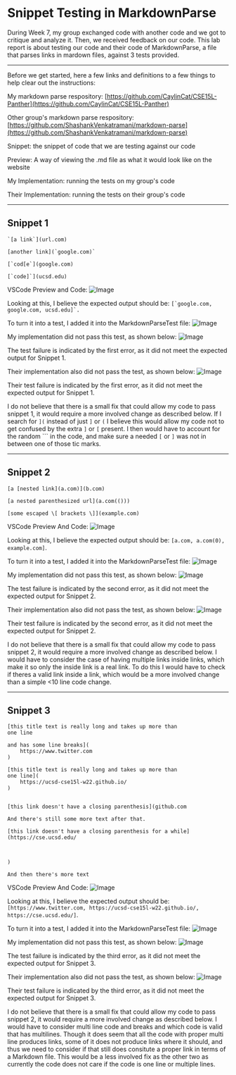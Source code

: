 # Snippet Testing in MarkdownParse
During Week 7, my group exchanged code with another code and we got to critique and analyze it. Then, we received feedback on our code. This lab report is about testing our code and their code of MarkdownParse, a file that parses links in mardown files, against 3 tests provided.

---
Before we get started, here a few links and definitions to a few things to help clear out the instructions:

My markdown parse respository: [https://github.com/CaylinCat/CSE15L-Panther](https://github.com/CaylinCat/CSE15L-Panther)

Other group's markdown parse respository: [https://github.com/ShashankVenkatramani/markdown-parse](https://github.com/ShashankVenkatramani/markdown-parse)

Snippet: the snippet of code that we are testing against our code

Preview: A way of viewing the .md file as what it would look like on the website

My Implementation: running the tests on my group's code

Their Implementation: running the tests on their group's code

---
## Snippet 1

```
`[a link`](url.com)

[another link](`google.com)`

[`cod[e`](google.com)

[`code]`](ucsd.edu)
```
VSCode Preview and Code: ![Image](/labReport4Images/preview1.PNG)

Looking at this, I believe the expected output should be: ```[`google.com, google.com, ucsd.edu]`.```

To turn it into a test, I added it into the MarkdownParseTest file:
![Image](/labReport4Images/addingtests1.PNG)

My implementation did not pass this test, as shown below:
![Image](/labReport4Images/runningcommands.PNG)

The test failure is indicated by the first error, as it did not meet the expected output for Snippet 1.

Their implementation also did not pass the test, as shown below:
![Image](/labReport4Images/runningcommands2.PNG)

Their test failure is indicated by the first error, as it did not meet the expected output for Snippet 1.

I do not believe that there is a small fix that could allow my code to pass snippet 1, it would require a more involved change as described below. If I search for `](` instead of just `]` or `(` I believe this would allow my code not to get confused by the extra `]` or `[` present. I then would have to account for the random ``\` in the code, and make sure a needed `[` or `]` was not in between one of those tic marks.

---
## Snippet 2

```
[a [nested link](a.com)](b.com)

[a nested parenthesized url](a.com(()))

[some escaped \[ brackets \]](example.com)
```
VSCode Preview And Code: ![Image](/labReport4Images/preview2.PNG)

Looking at this, I believe the expected output should be: `[a.com, a.com(0), example.com]`.

To turn it into a test, I added it into the MarkdownParseTest file:
![Image](/labReport4Images/addingtests2.PNG)

My implementation did not pass this test, as shown below:
![Image](/labReport4Images/runningcommands.PNG)

The test failure is indicated by the second error, as it did not meet the expected output for Snippet 2.

Their implementation also did not pass the test, as shown below:
![Image](/labReport4Images/runningcommands2.PNG)

Their test failure is indicated by the second error, as it did not meet the expected output for Snippet 2.

I do not believe that there is a small fix that could allow my code to pass snippet 2, it would require a more involved change as described below. I would have to consider the case of having multiple links inside links, which make it so only the inside link is a real link. To do this I would have to check if theres a valid link inside a link, which would be a more involved change than a simple <10 line code change.

---
## Snippet 3

```
[this title text is really long and takes up more than 
one line

and has some line breaks](
    https://www.twitter.com
)

[this title text is really long and takes up more than 
one line](
    https://ucsd-cse15l-w22.github.io/
)


[this link doesn't have a closing parenthesis](github.com

And there's still some more text after that.

[this link doesn't have a closing parenthesis for a while](https://cse.ucsd.edu/



)

And then there's more text
```
VSCode Preview And Code: ![Image](/labReport4Images/preview3.PNG)

Looking at this, I believe the expected output should be: `[https://www.twitter.com, https://ucsd-cse15l-w22.github.io/, https://cse.ucsd.edu/]`.

To turn it into a test, I added it into the MarkdownParseTest file:
![Image](/labReport4Images/addingtests3.PNG)

My implementation did not pass this test, as shown below:
![Image](/labReport4Images/runningcommands.PNG)

The test failure is indicated by the third error, as it did not meet the expected output for Snippet 3.

Their implementation also did not pass the test, as shown below:
![Image](/labReport4Images/runningcommands2.PNG)

Their test failure is indicated by the third error, as it did not meet the expected output for Snippet 3.

I do not believe that there is a small fix that could allow my code to pass snippet 2, it would require a more involved change as described below. I would have to consider multi line code and breaks and which code is valid that has multilines. Though it does seem that all the code with proper multi line produces links, some of it does not produce links where it should, and thus we need to consider if that still does consitute a proper link in terms of a Markdown file. This would be a less involved fix as the other two as currently the code does not care if the code is one line or multiple lines.